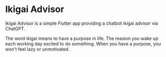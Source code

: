 # Ikigai Advisor

Ikigai Advisor is a simple Flutter app providing a chatbot ikigai advisor via ChatGPT.

The word ikigai means to have a purpose in life. The reasion you wake up each working day excited to do something. When you have a purpose, you won't feel lazy or unmotivated.


